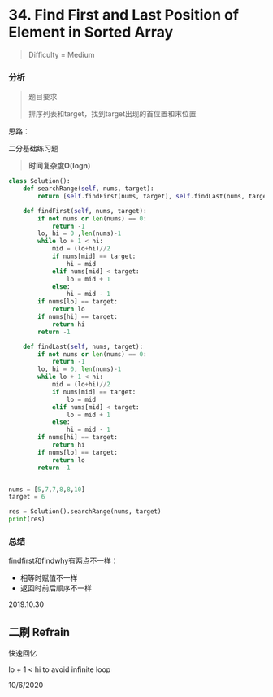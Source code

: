 # 34. Find First and Last Position of Element in Sorted Array
> Difficulty = Medium

### 分析

> 题目要求
> 
> 排序列表和target，找到target出现的首位置和末位置

思路：

二分基础练习题

> **时间复杂度O(logn)**


```python
class Solution():
    def searchRange(self, nums, target):
        return [self.findFirst(nums, target), self.findLast(nums, target)]

    def findFirst(self, nums, target):
        if not nums or len(nums) == 0:
            return -1
        lo, hi = 0 ,len(nums)-1
        while lo + 1 < hi:
            mid = (lo+hi)//2
            if nums[mid] == target:
                hi = mid
            elif nums[mid] < target:
                lo = mid + 1
            else:
                hi = mid - 1
        if nums[lo] == target:
            return lo
        if nums[hi] == target:
            return hi
        return -1

    def findLast(self, nums, target):
        if not nums or len(nums) == 0:
            return -1
        lo, hi = 0, len(nums)-1
        while lo + 1 < hi:
            mid = (lo+hi)//2
            if nums[mid] == target:
                lo = mid
            elif nums[mid] < target:
                lo = mid + 1
            else:
                hi = mid - 1
        if nums[hi] == target:
            return hi
        if nums[lo] == target:
            return lo
        return -1


nums = [5,7,7,8,8,10]
target = 6

res = Solution().searchRange(nums, target)
print(res)
```


### 总结

findfirst和findwhy有两点不一样：
- 相等时赋值不一样
- 返回时前后顺序不一样

2019.10.30


## 二刷 Refrain

快速回忆

lo + 1 < hi to avoid infinite loop

10/6/2020